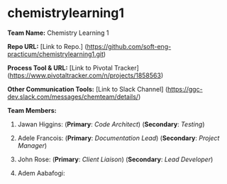 # chemistrylearning1

**Team Name:** Chemistry Learning 1

**Repo URL:**  [Link to Repo.] (https://github.com/soft-eng-practicum/chemistrylearning1.git)

**Process Tool & URL:** [Link to Pivotal Tracker] (https://www.pivotaltracker.com/n/projects/1858563)

**Other Communication Tools:** [Link to Slack Channel] (https://ggc-dev.slack.com/messages/chemteam/details/)

**Team Members:**  

1. Jawan Higgins: (**Primary**: *Code Architect*) (**Secondary**: *Testing*)


2. Adele Francois: (**Primary**: *Documentation Lead*) (**Secondary**: *Project Manager*)
          
          
3. John Rose: (**Primary**: *Client Liaison*) (**Secondary**: *Lead Developer*)
          
          
4. Adem Aabafogi:
